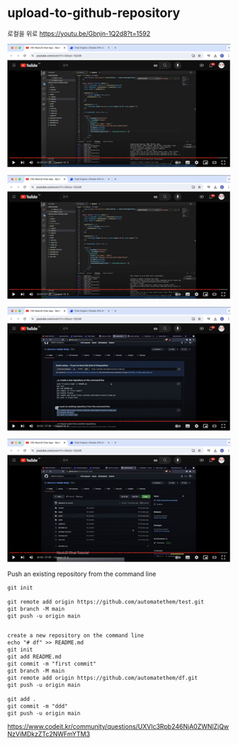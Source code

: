 # upload-to-github-repository

로컬을 위로
https://youtu.be/Gbnjn-1Q2d8?t=1592

![](attach_files/1.png?raw=true)

![](attach_files/2.png?raw=true)

![](attach_files/3.png?raw=true)

![](attach_files/4.png?raw=true)

Push an existing repository from the command line
```
git init

git remote add origin https://github.com/automatethem/test.git
git branch -M main
git push -u origin main
```

```

```

```
create a new repository on the command line
echo "# df" >> README.md
git init
git add README.md
git commit -m "first commit"
git branch -M main
git remote add origin https://github.com/automatethem/df.git
git push -u origin main

git add .
git commit -m "ddd"
git push -u origin main
```


https://www.codeit.kr/community/questions/UXVlc3Rpb246NjA0ZWNlZjQwNzViMDkzZTc2NWFmYTM3
